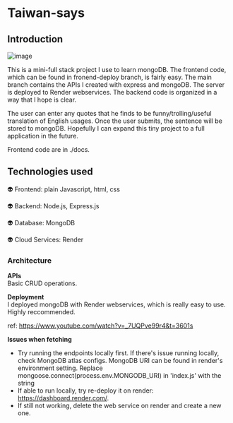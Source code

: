 # Taiwan-says
## Introduction
![image](https://github.com/yosunlu/taiwan-says-server/assets/104919684/ab1b748b-b1a4-42c2-bfb9-c9c15424aa7d)

This is a mini-full stack project I use to learn mongoDB. The frontend code, which can be found in fronend-deploy branch, is fairly easy. The main branch contains the APIs I created with express and mongoDB. The server is deployed to Render webservices. The backend code is organized in a way that I hope is clear. 

The user can enter any quotes that he finds to be funny/trolling/useful translation of English usages. Once the user submits, the sentence will be stored to mongoDB.
Hopefully I can expand this tiny project to a full application in the future. 

Frontend code are in ./docs.

## Technologies used

👽 Frontend: plain Javascript, html, css 

👽 Backend: Node.js, Express.js  

👽 Database: MongoDB 

👽 Cloud Services: Render

### Architecture

**APIs**  
Basic CRUD operations. 

**Deployment**  
I deployed mongoDB with Render webservices, which is really easy to use. Highly reccommended.  

ref: https://www.youtube.com/watch?v=_7UQPve99r4&t=3601s

**Issues when fetching**
- Try running the endpoints locally first. If there's issue running locally, check MongoDB atlas configs.
  MongoDB URI can be found in render's environment setting. Replace mongoose.connect(process.env.MONGODB_URI) in 'index.js' with the string
- If able to run locally, try re-deploy it on render: https://dashboard.render.com/.
- If still not working, delete the web service on render and create a new one.



